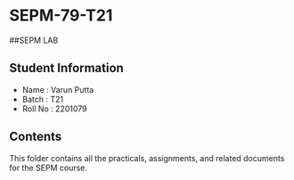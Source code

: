# SEPM-79-T21
##SEPM LAB

<h2>Student Information</h2>
<ul>
  <li>Name : Varun Putta</li>
  <li>Batch : T21</li>
  <li>Roll No : 2201079</li>
</ul>

<h2>Contents</h2>
<p>This folder contains all the practicals, assignments, and related documents for the SEPM course.</p>

